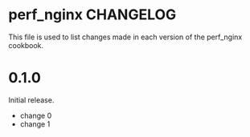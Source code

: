 # perf_nginx CHANGELOG

This file is used to list changes made in each version of the perf_nginx cookbook.

# 0.1.0

Initial release.

- change 0
- change 1

